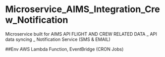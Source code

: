 # Microservice_AIMS_Integration_Crew_Notification
Microservice built for AIMS API FLIGHT AND CREW RELATED DATA
_ API data syncing 
_ Notification Service (SMS & EMAIL)

##Env 
AWS Lambda Function, EventBridge (CRON Jobs)
